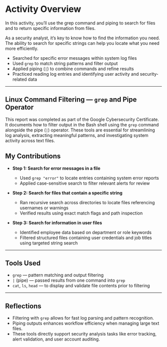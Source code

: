 # Activity Overview
In this activity, you’ll use the grep command and piping to search for files and to return specific information from files.

As a security analyst, it’s key to know how to find the information you need. The ability to search for specific strings can help you locate what you need more efficiently.
- Searched for specific error messages within system log files  
- Used `grep` to match string patterns and filter output  
- Applied piping (`|`) to combine commands and refine results  
- Practiced reading log entries and identifying user activity and security-related data  

---

## Linux Command Filtering — `grep` and Pipe Operator

This report was completed as part of the Google Cybersecurity Certificate. It documents how to filter output in the Bash shell using the `grep` command alongside the pipe (`|`) operator. These tools are essential for streamlining log analysis, extracting meaningful patterns, and investigating system activity across text files.

## My Contributions

- **Step 1: Search for error messages in a file**
  - Used `grep "error"` to locate entries containing system error reports
  - Applied case-sensitive search to filter relevant alerts for review

- **Step 2: Search for files that contain a specific string**
  - Ran recursive search across directories to locate files referencing usernames or warnings
  - Verified results using exact match flags and path inspection

- **Step 3: Search for information in user files**
  - Identified employee data based on department or role keywords
  - Filtered structured files containing user credentials and job titles using targeted string search

---

## Tools Used

- `grep` — pattern matching and output filtering  
- `|` (pipe) — passed results from one command into `grep`  
- `cat`, `ls`, `head` — to display and validate file contents prior to filtering  

---

## Reflections

- Filtering with `grep` allows for fast log parsing and pattern recognition.
- Piping outputs enhances workflow efficiency when managing large text files.
- These tools directly support security analysis tasks like error tracking, alert validation, and user account auditing.
